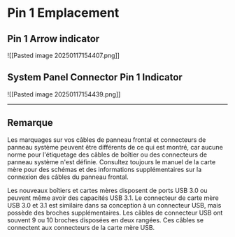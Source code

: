 


# Pin 1 Emplacement

## Pin 1 Arrow indicator

![[Pasted image 20250117154407.png]]

## System Panel Connector Pin 1 Indicator


![[Pasted image 20250117154439.png]]


----

## Remarque

Les marquages sur vos câbles de panneau frontal et connecteurs de panneau système peuvent être différents de ce qui est montré, car aucune norme pour l'étiquetage des câbles de boîtier ou des connecteurs de panneau système n'est définie. Consultez toujours le manuel de la carte mère pour des schémas et des informations supplémentaires sur la connexion des câbles du panneau frontal.

Les nouveaux boîtiers et cartes mères disposent de ports USB 3.0 ou peuvent même avoir des capacités USB 3.1. Le connecteur de carte mère USB 3.0 et 3.1 est similaire dans sa conception à un connecteur USB, mais possède des broches supplémentaires. Les câbles de connecteur USB ont souvent 9 ou 10 broches disposées en deux rangées. Ces câbles se connectent aux connecteurs de la carte mère USB.
